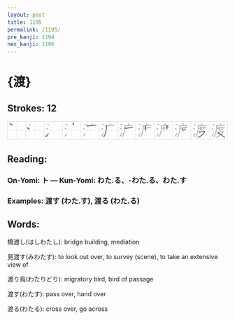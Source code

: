 ```yaml
---
layout: post
title: 1195
permalink: /1195/
pre_kanji: 1194
nex_kanji: 1196
---
```


# {渡}

## Strokes: 12

<div class="stroke"><img src="../images/E6B8A1.png" /></div>

## Reading:

### On-Yomi: ト &mdash; Kun-Yomi: わた.る、-わた.る、わた.す

### Examples: 渡す (わた.す), 渡る (わた.る)

## Words:

橋渡し(はしわたし): bridge building, mediation

見渡す(みわたす): to look out over, to survey (scene), to take an extensive view of

渡り鳥(わたりどり): migratory bird, bird of passage

渡す(わたす): pass over, hand over

渡る(わたる): cross over, go across
